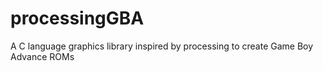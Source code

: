 # processingGBA
A C language graphics library inspired by processing to create Game Boy Advance ROMs
